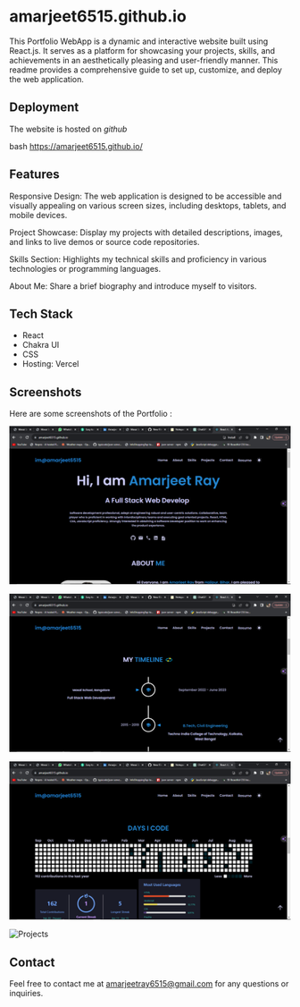 # amarjeet6515.github.io

This Portfolio WebApp is a dynamic and interactive website built using React.js. 
It serves as a platform for showcasing your projects, skills, and achievements in an aesthetically pleasing and user-friendly manner.
This readme provides a comprehensive guide to set up, customize, and deploy the web application.

## Deployment

The website is hosted on *github*

bash
  https://amarjeet6515.github.io/


## Features

Responsive Design: The web application is designed to be accessible and visually appealing on various screen sizes, including desktops, tablets, and mobile devices.

Project Showcase: Display my projects with detailed descriptions, images, and links to live demos or source code repositories.

Skills Section: Highlights my technical skills and proficiency in various technologies or programming languages.

About Me: Share a brief biography and introduce myself to visitors.

## Tech Stack

-  React
-  Chakra UI
-  CSS
- Hosting: Vercel


## Screenshots

Here are some screenshots of the Portfolio :

![Home Page](Images/intro.png)

![Timeline](Images/timeline.png)

![Github](Images/git.png)

![Projects](Images/project.png)



## Contact

Feel free to contact me at amarjeetray6515@gmail.com for any questions or inquiries.
